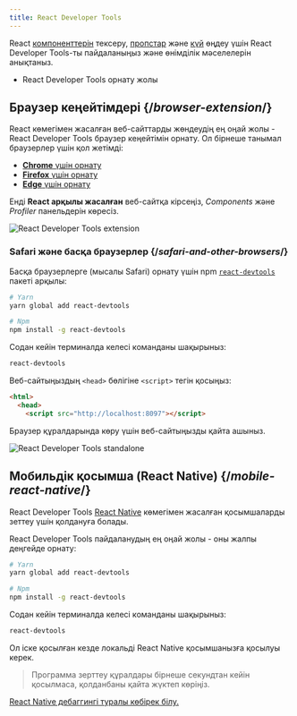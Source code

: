 ```yaml
---
title: React Developer Tools
---
```


<Intro>

React [компоненттерін](/learn/your-first-component) тексеру, [пропстар](/learn/passing-props-to-a-component) және [күй](/learn/state-a) өңдеу үшін React Developer Tools-ты пайдаланыңыз және өнімділік мәселелерін анықтаныз.

</Intro>

<YouWillLearn>

* React Developer Tools орнату жолы

</YouWillLearn>

## Браузер кеңейтімдері {/*browser-extension*/}

React көмегімен жасалған веб-сайттарды жөндеудің ең оңай жолы - React Developer Tools браузер кеңейтімін орнату. Ол бірнеше танымал браузерлер үшін қол жетімді:

* [**Chrome** үшін орнату](https://chrome.google.com/webstore/detail/react-developer-tools/fmkadmapgofadopljbjfkapdkoienihi?hl=en)
* [**Firefox** үшін орнату](https://addons.mozilla.org/en-US/firefox/addon/react-devtools/)
* [**Edge** үшін орнату](https://microsoftedge.microsoft.com/addons/detail/react-developer-tools/gpphkfbcpidddadnkolkpfckpihlkkil)

Енді **React арқылы жасалған** веб-сайтқа кірсеңіз, _Components_ және _Profiler_ панельдерін көресіз.

![React Developer Tools extension](/images/docs/react-devtools-extension.png)

### Safari және басқа браузерлер {/*safari-and-other-browsers*/}
Басқа браузерлерге (мысалы Safari) орнату үшін npm [`react-devtools`](https://www.npmjs.com/package/react-devtools) пакеті арқылы: 
```bash
# Yarn
yarn global add react-devtools

# Npm
npm install -g react-devtools
```
Содан кейін терминалда келесі команданы шақырыныз:
```bash
react-devtools
```
Веб-сайтыңыздың `<head>` бөлігіне `<script>` тегін қосыңыз:
```html {3}
<html>
  <head>
    <script src="http://localhost:8097"></script>
```

Браузер құралдарында көру үшін веб-сайтыңызды қайта ашыныз.

![React Developer Tools standalone](/images/docs/react-devtools-standalone.png)

## Мобильдік қосымша (React Native) {/*mobile-react-native*/}
React Developer Tools [React Native](https://reactnative.dev/) көмегімен жасалған қосымшаларды зеттеу үшін қолдануға болады.

React Developer Tools пайдаланудың ең оңай жолы - оны жалпы деңгейде орнату:
```bash
# Yarn
yarn global add react-devtools

# Npm
npm install -g react-devtools
```
Содан кейін терминалда келесі команданы шақырыныз:
```bash
react-devtools
```
Ол іске қосылған кезде локальді React Native қосымшанызға қосылуы керек.

> Программа зерттеу құралдары бірнеше секундтан кейін қосылмаса, қолданбаны қайта жүктеп көріңіз.

[React Native дебаггингі туралы көбірек білу.](https://reactnative.dev/docs/debugging)
